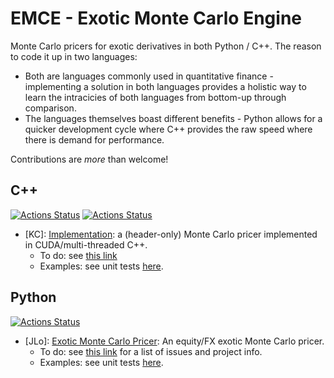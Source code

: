 # EMCE - Exotic Monte Carlo Engine
Monte Carlo pricers for exotic derivatives in both Python / C++. The reason to code it up in two languages: 
* Both are languages commonly used in quantitative finance - implementing a solution in both languages provides a holistic way to learn the intracicies of both languages from bottom-up through comparison.
* The languages themselves boast different benefits - Python allows for a quicker development cycle where C++ provides the raw speed where there is demand for performance.

Contributions are *more* than welcome!

## C++
[![Actions Status](https://github.com/KYLChiu/the-big-learning-repo/workflows/C++/badge.svg)](https://github.com/KYLChiu/the-big-learning-repo/actions)
[![Actions Status](https://github.com/KYLChiu/the-big-learning-repo/workflows/Clang-Format/badge.svg)](https://github.com/KYLChiu/the-big-learning-repo/actions)
* [KC]: [Implementation](https://github.com/KYLChiu/the-big-learning-repo/blob/master/cpp/monte_carlo_pricer/monte_carlo_pricer.cuh): a (header-only) Monte Carlo pricer implemented in CUDA/multi-threaded C++.
  * To do: see [this link](https://github.com/users/KYLChiu/projects/2)
  * Examples: see unit tests [here](https://github.com/KYLChiu/the-big-learning-repo/blob/master/cpp/sandbox/mc_pricer_test.cu).

## Python
[![Actions Status](https://github.com/KYLChiu/the-big-learning-repo/workflows/Python/badge.svg)](https://github.com/KYLChiu/the-big-learning-repo/actions)
* [JLo]: [Exotic Monte Carlo Pricer](https://github.com/KYLChiu/the-big-learning-repo/tree/master/python/ExoticEngine): An equity/FX exotic Monte Carlo pricer.
  * To do: see [this link](https://github.com/users/KYLChiu/projects/1) for a list of issues and project info.
  * Examples: see unit tests [here](https://github.com/KYLChiu/the-big-learning-repo/tree/master/python/sandbox).

